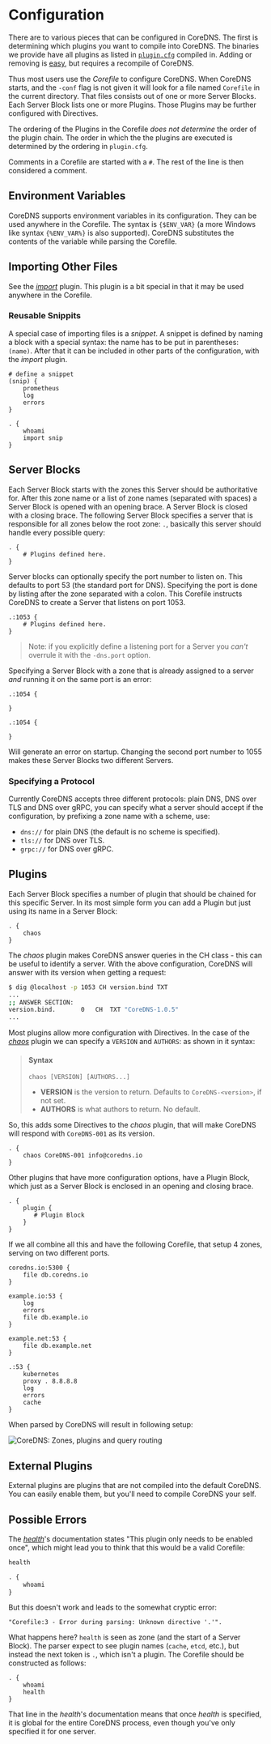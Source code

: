 # Configuration

There are to various pieces that can be configured in CoreDNS. The first is determining which
plugins you want to compile into CoreDNS. The binaries we provide have all plugins as listed in
[`plugin.cfg`](https://github.com/coredns/coredns/blob/master/plugin.cfg) compiled in.
Adding or removing is [easy](/2017/07/23/add-external-plugins/), but requires a recompile of CoreDNS.

Thus most users use the *Corefile* to configure CoreDNS. When CoreDNS starts, and the `-conf` flag is
not given it will look for a file named `Corefile` in the current directory. That files consists out
of one or more Server Blocks. Each Server Block lists one or more Plugins. Those Plugins may be
further configured with Directives.

The ordering of the Plugins in the Corefile *does not determine* the order of the plugin chain. The
order in which the the plugins are executed is determined by the ordering in `plugin.cfg`.

Comments in a Corefile are started with a `#`. The rest of the line is then considered a comment.

## Environment Variables

CoreDNS supports environment variables in its configuration.
They can be used anywhere in the Corefile. The syntax is `{$ENV_VAR}` (a more Windows like syntax
`{%ENV_VAR%}` is also supported). CoreDNS substitutes the contents of the variable while parsing
the Corefile.

## Importing Other Files

See the [*import*](https://coredns.io/explugins/import) plugin. This plugin is a bit special in that
it may be used anywhere in the Corefile.

### Reusable Snippits

A special case of importing files is a *snippet*. A snippet is defined by naming a block with
a special syntax: the name has to be put in parentheses: `(name)`. After that it can be included in
other parts of the configuration, with the
*import* plugin.

~~~ corefile
# define a snippet
(snip) {
    prometheus
    log
    errors
}

. {
    whoami
    import snip
}
~~~

## Server Blocks

Each Server Block starts with the zones this Server should be authoritative for. After this zone
name or a list of zone names (separated with spaces) a Server Block is opened with an opening brace.
A Server Block is closed with a closing brace. The following Server Block specifies a server that is
responsible for all zones below the root zone: `.`, basically this server should handle every
possible query:

~~~ corefile
. {
    # Plugins defined here.
}
~~~

Server blocks can optionally specify the port number to listen on. This defaults to port 53 (the
standard port for DNS). Specifying the port is done by listing after the zone separated with
a colon. This Corefile instructs CoreDNS to create a Server that listens on port 1053.

~~~ corefile
.:1053 {
    # Plugins defined here.
}
~~~

> Note: if you explicitly define a listening port for a Server you *can't* overrule it with the
> `-dns.port` option.

Specifying a Server Block with a zone that is already assigned to a server *and* running it on the
same port is an error:

~~~ corefile
.:1054 {

}

.:1054 {

}
~~~

Will generate an error on startup. Changing the second port number to 1055 makes these Server Blocks
two different Servers.

### Specifying a Protocol

Currently CoreDNS accepts three different protocols: plain DNS, DNS over TLS and DNS over gRPC, you
can specify what a server should accept if the configuration, by prefixing a zone name with
a scheme, use:

* `dns://` for plain DNS (the default is no scheme is specified).
* `tls://` for DNS over TLS.
* `grpc://` for DNS over gRPC.

## Plugins

Each Server Block specifies a number of plugin that should be chained for this specific Server. In
its most simple form you can add a Plugin but just using its name in a Server Block:

~~~ corefile
. {
    chaos
}
~~~

The *chaos* plugin makes CoreDNS answer queries in the CH class - this can be useful to identify
a server. With the above configuration, CoreDNS will answer with its version when getting a request:

~~~ sh
$ dig @localhost -p 1053 CH version.bind TXT
...
;; ANSWER SECTION:
version.bind.		0	CH	TXT	"CoreDNS-1.0.5"
...
~~~

Most plugins allow more configuration with Directives. In the case of the [*chaos*](/plugins/chaos)
plugin we can specify a `VERSION` and `AUTHORS`: as shown in it syntax:

> #### Syntax
>
> ```
> chaos [VERSION] [AUTHORS...]
> ```
>
> * **VERSION** is the version to return. Defaults to `CoreDNS-<version>`, if not set.
> * **AUTHORS** is what authors to return. No default.

So, this adds some Directives to the *chaos* plugin, that will make CoreDNS will respond with
`CoreDNS-001` as its version.

~~~ corefile
. {
    chaos CoreDNS-001 info@coredns.io
}
~~~

Other plugins that have more configuration options, have a Plugin Block, which just as a Server
Block is enclosed in an opening and closing brace.

~~~ corefile
. {
    plugin {
       # Plugin Block
    }
}
~~~

If we all combine all this and have the following Corefile, that setup 4 zones, serving on two
different ports.

~~~ corefile
coredns.io:5300 {
    file db.coredns.io
}

example.io:53 {
    log
    errors
    file db.example.io
}

example.net:53 {
    file db.example.net
}

.:53 {
    kubernetes
    proxy . 8.8.8.8
    log
    errors
    cache
}
~~~

When parsed by CoreDNS will result in following setup:

![CoreDNS: Zones, plugins and query routing](/images/CoreDNS-Corefile.png)

## External Plugins

External plugins are plugins that are not compiled into the default CoreDNS. You can easily enable
them, but you'll need to compile CoreDNS your self.

## Possible Errors

The [*health*](/plugins/health)'s documentation states "This plugin only needs to be enabled once",
which might lead you to think that this would be a valid Corefile:

~~~ txt
health

. {
    whoami
}
~~~
But this doesn't work and leads to the somewhat cryptic error:

~~~
"Corefile:3 - Error during parsing: Unknown directive '.'".
~~~

What happens here? `health` is seen as zone (and the start of a Server Block). The parser expect to
see plugin names (`cache`, `etcd`, etc.), but instead the next token is `.`, which isn't a plugin.
The Corefile should be constructed as follows:

~~~ corefile
. {
    whoami
    health
}
~~~
That line in the *health*'s documentation means that once *health* is specified, it is global for
the entire CoreDNS process, even though you've only specified it for one server.
